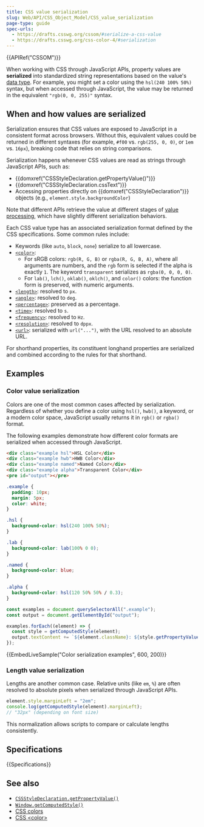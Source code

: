 ```yaml
---
title: CSS value serialization
slug: Web/API/CSS_Object_Model/CSS_value_serialization
page-type: guide
spec-urls:
  - https://drafts.csswg.org/cssom/#serialize-a-css-value
  - https://drafts.csswg.org/css-color-4/#serialization
---
```


{{APIRef("CSSOM")}}

When working with CSS through JavaScript APIs, property values are **serialized** into standardized string representations based on the value's [data type](/en-US/docs/Web/CSS/CSS_values_and_units/CSS_data_types). For example, you might set a color using the `hsl(240 100% 50%)` syntax, but when accessed through JavaScript, the value may be returned in the equivalent `"rgb(0, 0, 255)"` syntax.

## When and how values are serialized

Serialization ensures that CSS values are exposed to JavaScript in a consistent format across browsers. Without this, equivalent values could be returned in different syntaxes (for example, `#f00` vs. `rgb(255, 0, 0)`, or `1em` vs. `16px`), breaking code that relies on string comparisons.

Serialization happens whenever CSS values are read as strings through JavaScript APIs, such as:

- {{domxref("CSSStyleDeclaration.getPropertyValue()")}}
- {{domxref("CSSStyleDeclaration.cssText")}}
- Accessing properties directly on {{domxref("CSSStyleDeclaration")}} objects (e.g., `element.style.backgroundColor`)

Note that different APIs retrieve the value at different stages of [value processing](/en-US/docs/Web/CSS/CSS_cascade/Value_processing), which have slightly different serialization behaviors.

Each CSS value type has an associated serialization format defined by the CSS specifications. Some common rules include:

- Keywords (like `auto`, `block`, `none`) serialize to all lowercase.
- [`<color>`](/en-US/docs/Web/CSS/color_value):
  - For sRGB colors: `rgb(R, G, B)` or `rgba(R, G, B, A)`, where all arguments are numbers, and the `rgb` form is selected if the alpha is exactly `1`. The keyword `transparent` serializes as `rgba(0, 0, 0, 0)`.
  - For `lab()`, `lch()`, `oklab()`, `oklch()`, and `color()` colors: the function form is preserved, with numeric arguments.
- [`<length>`](/en-US/docs/Web/CSS/length): resolved to `px`.
- [`<angle>`](/en-US/docs/Web/CSS/angle): resolved to `deg`.
- [`<percentage>`](/en-US/docs/Web/CSS/percentage): preserved as a percentage.
- [`<time>`](/en-US/docs/Web/CSS/time): resolved to `s`.
- [`<frequency>`](/en-US/docs/Web/CSS/frequency): resolved to `Hz`.
- [`<resolution>`](/en-US/docs/Web/CSS/resolution): resolved to `dppx`.
- [`<url>`](/en-US/docs/Web/CSS/url): serialized with `url("...")`, with the URL resolved to an absolute URL.

For shorthand properties, its constituent longhand properties are serialized and combined according to the rules for that shorthand.

## Examples

### Color value serialization

Colors are one of the most common cases affected by serialization. Regardless of whether you define a color using `hsl()`, `hwb()`, a keyword, or a modern color space, JavaScript usually returns it in `rgb()` or `rgba()` format.

The following examples demonstrate how different color formats are serialized when accessed through JavaScript.

```html
<div class="example hsl">HSL Color</div>
<div class="example hwb">HWB Color</div>
<div class="example named">Named Color</div>
<div class="example alpha">Transparent Color</div>
<pre id="output"></pre>
```

```css
.example {
  padding: 10px;
  margin: 5px;
  color: white;
}

.hsl {
  background-color: hsl(240 100% 50%);
}

.lab {
  background-color: lab(100% 0 0);
}

.named {
  background-color: blue;
}

.alpha {
  background-color: hsl(120 50% 50% / 0.3);
}
```

```js
const examples = document.querySelectorAll(".example");
const output = document.getElementById("output");

examples.forEach((element) => {
  const style = getComputedStyle(element);
  output.textContent += `${element.className}: ${style.getPropertyValue("background-color")}\n`;
});
```

{{EmbedLiveSample("Color serialization examples", 600, 200)}}

### Length value serialization

Lengths are another common case. Relative units (like `em`, `%`) are often resolved to absolute pixels when serialized through JavaScript APIs.

```js
element.style.marginLeft = "2em";
console.log(getComputedStyle(element).marginLeft);
// "32px" (depending on font size)
```

This normalization allows scripts to compare or calculate lengths consistently.

## Specifications

{{Specifications}}

## See also

- [`CSSStyleDeclaration.getPropertyValue()`](/en-US/docs/Web/API/CSSStyleDeclaration/getPropertyValue)
- [`Window.getComputedStyle()`](/en-US/docs/Web/API/Window/getComputedStyle)
- [CSS colors](/en-US/docs/Web/CSS/CSS_colors)
- [CSS \<color>](/en-US/docs/Web/CSS/color_value)
